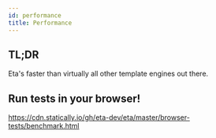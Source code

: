 ```yaml
---
id: performance
title: Performance
---
```


## TL;DR

Eta's faster than virtually all other template engines out there.

## Run tests in your browser!

https://cdn.statically.io/gh/eta-dev/eta/master/browser-tests/benchmark.html
